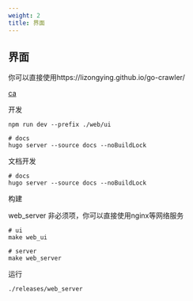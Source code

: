 ```yaml
---
weight: 2
title: 界面
---
```


## 界面

你可以直接使用https://lizongying.github.io/go-crawler/

[ca](https://github.com/lizongying/go-crawler/blob/main/static/tls/ca.crt)

开发

```shell
npm run dev --prefix ./web/ui

# docs
hugo server --source docs --noBuildLock
```

文档开发

```shell
# docs
hugo server --source docs --noBuildLock

```

构建

web_server 非必须项，你可以直接使用nginx等网络服务

```shell
# ui
make web_ui

# server
make web_server

```

运行

```shell
./releases/web_server
```